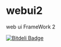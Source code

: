 # webui2
web ui FrameWork 2



[![Bitdeli Badge](https://d2weczhvl823v0.cloudfront.net/webfd/webui2/trend.png)](https://bitdeli.com/free "Bitdeli Badge")

